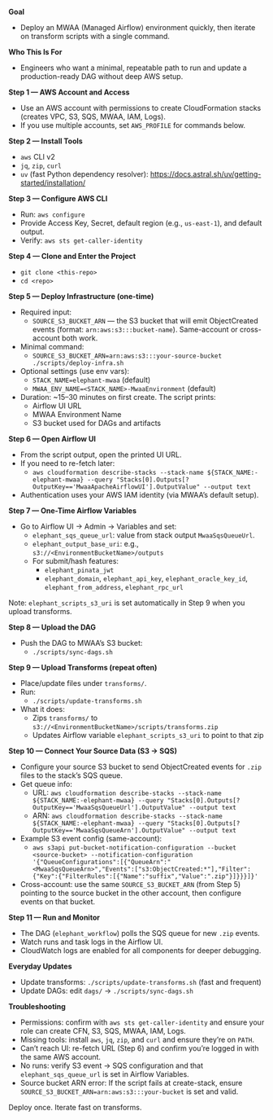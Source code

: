 **Goal**

- Deploy an MWAA (Managed Airflow) environment quickly, then iterate on transform scripts with a single command.

**Who This Is For**

- Engineers who want a minimal, repeatable path to run and update a production-ready DAG without deep AWS setup.

**Step 1 — AWS Account and Access**

- Use an AWS account with permissions to create CloudFormation stacks (creates VPC, S3, SQS, MWAA, IAM, Logs).
- If you use multiple accounts, set `AWS_PROFILE` for commands below.

**Step 2 — Install Tools**

- `aws` CLI v2
- `jq`, `zip`, `curl`
- `uv` (fast Python dependency resolver): https://docs.astral.sh/uv/getting-started/installation/

**Step 3 — Configure AWS CLI**

- Run: `aws configure`
- Provide Access Key, Secret, default region (e.g., `us-east-1`), and default output.
- Verify: `aws sts get-caller-identity`

**Step 4 — Clone and Enter the Project**

- `git clone <this-repo>`
- `cd <repo>`

**Step 5 — Deploy Infrastructure (one-time)**

- Required input:
  - `SOURCE_S3_BUCKET_ARN` — the S3 bucket that will emit ObjectCreated events (format: `arn:aws:s3:::bucket-name`). Same-account or cross-account both work.
- Minimal command:
  - `SOURCE_S3_BUCKET_ARN=arn:aws:s3:::your-source-bucket ./scripts/deploy-infra.sh`
- Optional settings (use env vars):
  - `STACK_NAME=elephant-mwaa` (default)
  - `MWAA_ENV_NAME=<STACK_NAME>-MwaaEnvironment` (default)
- Duration: ~15–30 minutes on first create. The script prints:
  - Airflow UI URL
  - MWAA Environment Name
  - S3 bucket used for DAGs and artifacts

**Step 6 — Open Airflow UI**

- From the script output, open the printed UI URL.
- If you need to re-fetch later:
  - `aws cloudformation describe-stacks --stack-name ${STACK_NAME:-elephant-mwaa} --query "Stacks[0].Outputs[?OutputKey=='MwaaApacheAirflowUI'].OutputValue" --output text`
- Authentication uses your AWS IAM identity (via MWAA’s default setup).

**Step 7 — One-Time Airflow Variables**

- Go to Airflow UI → Admin → Variables and set:
  - `elephant_sqs_queue_url`: value from stack output `MwaaSqsQueueUrl`.
  - `elephant_output_base_uri`: e.g., `s3://<EnvironmentBucketName>/outputs`
  - For submit/hash features:
    - `elephant_pinata_jwt`
    - `elephant_domain`, `elephant_api_key`, `elephant_oracle_key_id`, `elephant_from_address`, `elephant_rpc_url`

Note: `elephant_scripts_s3_uri` is set automatically in Step 9 when you upload transforms.

**Step 8 — Upload the DAG**

- Push the DAG to MWAA’s S3 bucket:
  - `./scripts/sync-dags.sh`

**Step 9 — Upload Transforms (repeat often)**

- Place/update files under `transforms/`.
- Run:
  - `./scripts/update-transforms.sh`
- What it does:
  - Zips `transforms/` to `s3://<EnvironmentBucketName>/scripts/transforms.zip`
  - Updates Airflow variable `elephant_scripts_s3_uri` to point to that zip

**Step 10 — Connect Your Source Data (S3 → SQS)**

- Configure your source S3 bucket to send ObjectCreated events for `.zip` files to the stack’s SQS queue.
- Get queue info:
  - URL: `aws cloudformation describe-stacks --stack-name ${STACK_NAME:-elephant-mwaa} --query "Stacks[0].Outputs[?OutputKey=='MwaaSqsQueueUrl'].OutputValue" --output text`
  - ARN: `aws cloudformation describe-stacks --stack-name ${STACK_NAME:-elephant-mwaa} --query "Stacks[0].Outputs[?OutputKey=='MwaaSqsQueueArn'].OutputValue" --output text`
- Example S3 event config (same-account):
  - `aws s3api put-bucket-notification-configuration --bucket <source-bucket> --notification-configuration '{"QueueConfigurations":[{"QueueArn":"<MwaaSqsQueueArn>","Events":["s3:ObjectCreated:*"],"Filter":{"Key":{"FilterRules":[{"Name":"suffix","Value":".zip"}]}}}]}'`
- Cross-account: use the same `SOURCE_S3_BUCKET_ARN` (from Step 5) pointing to the source bucket in the other account, then configure events on that bucket.

**Step 11 — Run and Monitor**

- The DAG (`elephant_workflow`) polls the SQS queue for new `.zip` events.
- Watch runs and task logs in the Airflow UI.
- CloudWatch logs are enabled for all components for deeper debugging.

**Everyday Updates**

- Update transforms: `./scripts/update-transforms.sh` (fast and frequent)
- Update DAGs: edit `dags/` → `./scripts/sync-dags.sh`

**Troubleshooting**

- Permissions: confirm with `aws sts get-caller-identity` and ensure your role can create CFN, S3, SQS, MWAA, IAM, Logs.
- Missing tools: install `aws`, `jq`, `zip`, and `curl` and ensure they’re on `PATH`.
- Can’t reach UI: re-fetch URL (Step 6) and confirm you’re logged in with the same AWS account.
- No runs: verify S3 event → SQS configuration and that `elephant_sqs_queue_url` is set in Airflow Variables.
- Source bucket ARN error: If the script fails at create-stack, ensure `SOURCE_S3_BUCKET_ARN=arn:aws:s3:::your-bucket` is set and valid.

Deploy once. Iterate fast on transforms.
